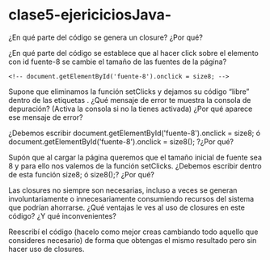 # clase5-ejericiciosJava-
¿En qué parte del código se genera un closure? ¿Por qué?
<!-- return function() { 
        document.body.style.fontSize = size + 'px';
        }; -->

¿En qué parte del código se establece que al hacer click sobre el elemento con id fuente-8 se cambie el tamaño de las fuentes de la página?
<!-- function setClicks(){ -->
    <!-- document.getElementById('fuente-8').onclick = size8; -->

Supone que eliminamos la función setClicks y dejamos su código “libre” dentro de las etiquetas <script> … </script>. ¿Qué mensaje de error te muestra la consola de depuración? (Activa la consola si no la tienes activada) ¿Por qué aparece ese mensaje de error?

<!-- El mnsaje de error informa que no escuentra en el codigo js la  funcion setClick llamada dentro del codigo html en el tag body <body onload="setClicks()"> -->

¿Debemos escribir document.getElementById('fuente-8').onclick = size8; ó document.getElementById('fuente-8').onclick = size8(); ?¿Por qué?
<!-- Por que a la variable size8 tenemos asignada una funcion que se va a ejecutar al ser llamada con el onclick , no es necesario ejecutarla con los parentesis () -->

Supón que al cargar la página queremos que el tamaño inicial de fuente sea 8 y para ello nos valemos de la función setClicks. ¿Debemos escribir dentro de esta función size8; ó size8();? ¿Por qué?
 <!-- En este caso si queremos que se ejecute sin esperar ningun evento debemos poner size8() -->

Las closures no siempre son necesarias, incluso a veces se generan involuntariamente o innecesariamente consumiendo recursos del sistema que podrían ahorrarse. ¿Qué ventajas le ves al uso de closures en este código? ¿Y qué inconvenientes?

<!-- Todavia me falta aprender mucho de  js , pero la ventaja es la reutilizacion de codigo,
Inconvenientes que por cada medida se deba generar una variable. -->

Reescribí el código (hacelo como mejor creas cambiando todo aquello que consideres necesario) de forma que obtengas el mismo resultado pero sin hacer uso de closures.

 <!-- document.getElementById('fuente-8').addEventListener("click",function(){
  document.body.style.fontSize = 8 + 'px';
 
  
});   
document.getElementById('fuente-16').addEventListener("click",function(){
  document.body.style.fontSize = 16 + 'px';
 
  
}); 
document.getElementById('fuente-24').addEventListener("click",function(){
  document.body.style.fontSize = 24 + 'px' ;
 
  
});    -->